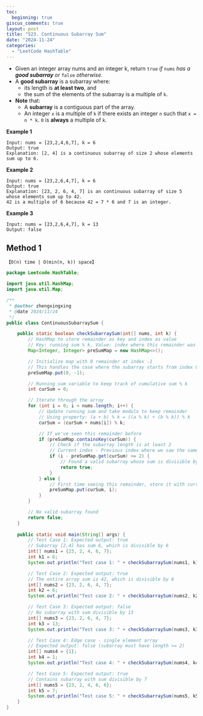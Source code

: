 ```yaml
---
toc:
  beginning: true
giscus_comments: true
layout: post
title: "523. Continuous Subarray Sum"
date: "2024-11-24"
categories:
  - "LeetCode HashTable"
---
```


- Given an integer array nums and an integer k, return `true` *if* `nums` *has a **good subarray** or* `false` *otherwise*.
- A **good subarray** is a subarray where:
  - its length is **at least two**, and
  - the sum of the elements of the subarray is a multiple of `k`.
- **Note** that:
  - A **subarray** is a contiguous part of the array.
  - An integer `x` is a multiple of `k` if there exists an integer `n` such that `x = n * k`. `0` is **always** a multiple of `k`.

**Example 1**

```
Input: nums = [23,2,4,6,7], k = 6
Output: true
Explanation: [2, 4] is a continuous subarray of size 2 whose elements sum up to 6.
```

**Example 2**

```
Input: nums = [23,2,6,4,7], k = 6
Output: true
Explanation: [23, 2, 6, 4, 7] is an continuous subarray of size 5 whose elements sum up to 42.
42 is a multiple of 6 because 42 = 7 * 6 and 7 is an integer.
```

**Example 3**

```
Input: nums = [23,2,6,4,7], k = 13
Output: false
```

## Method 1

```tex
【O(n) time | O(min(n, k)) space】
```

```java
package Leetcode.HashTable;

import java.util.HashMap;
import java.util.Map;

/**
 * @author zhengxingxing
 * @date 2024/11/24
 */
public class ContinuousSubarraySum {

    public static boolean checkSubarraySum(int[] nums, int k) {
        // HashMap to store remainder as key and index as value
        // Key: running sum % k, Value: index where this remainder was first seen
        Map<Integer, Integer> preSumMap = new HashMap<>();

        // Initialize map with 0 remainder at index -1
        // This handles the case where the subarray starts from index 0
        preSumMap.put(0, -1);

        // Running sum variable to keep track of cumulative sum % k
        int curSum = 0;

        // Iterate through the array
        for (int i = 0; i < nums.length; i++) {
            // Update running sum and take modulo to keep remainder
            // Using property: (a + b) % k = ((a % k) + (b % k)) % k
            curSum = (curSum + nums[i]) % k;

            // If we've seen this remainder before
            if (preSumMap.containsKey(curSum)) {
                // Check if the subarray length is at least 2
                // Current index - Previous index where we saw the same remainder
                if (i - preSumMap.get(curSum) >= 2) {
                    // Found a valid subarray whose sum is divisible by k
                    return true;
                }
            } else {
                // First time seeing this remainder, store it with current index
                preSumMap.put(curSum, i);
            }
        }

        // No valid subarray found
        return false;
    }
    
    public static void main(String[] args) {
        // Test Case 1: Expected output: true
        // Subarray [2,4] has sum 6, which is divisible by 6
        int[] nums1 = {23, 2, 4, 6, 7};
        int k1 = 6;
        System.out.println("Test case 1: " + checkSubarraySum(nums1, k1));

        // Test Case 2: Expected output: true
        // The entire array sum is 42, which is divisible by 6
        int[] nums2 = {23, 2, 6, 4, 7};
        int k2 = 6;
        System.out.println("Test case 2: " + checkSubarraySum(nums2, k2));

        // Test Case 3: Expected output: false
        // No subarray with sum divisible by 13
        int[] nums3 = {23, 2, 6, 4, 7};
        int k3 = 13;
        System.out.println("Test case 3: " + checkSubarraySum(nums3, k3));

        // Test Case 4: Edge case - single element array
        // Expected output: false (subarray must have length >= 2)
        int[] nums4 = {1};
        int k4 = 1;
        System.out.println("Test case 4: " + checkSubarraySum(nums4, k4));

        // Test Case 5: Expected output: true
        // Contains subarray with sum divisible by 7
        int[] nums5 = {23, 2, 4, 6, 6};
        int k5 = 7;
        System.out.println("Test case 5: " + checkSubarraySum(nums5, k5));
    }
}
```





